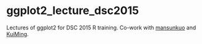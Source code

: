# ggplot2_lecture_dsc2015
Lectures of ggplot2 for DSC 2015 R training.
Co-work with [mansunkuo](https://github.com/mansunkuo) and [KuiMing](https://github.com/KuiMing).

